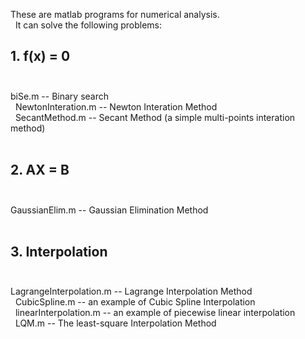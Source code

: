 These are matlab programs for numerical analysis.<br> 
It can solve the following problems:<br>

## 1. f(x) = 0<br> 
biSe.m -- Binary search<br> 
NewtonInteration.m  -- Newton Interation Method<br> 
SecantMethod.m   -- Secant Method (a simple multi-points interation method)<br> 

## 2. AX = B<br> 
GaussianElim.m   -- Gaussian Elimination Method<br> 

## 3. Interpolation<br> 
LagrangeInterpolation.m   -- Lagrange Interpolation Method<br> 
CubicSpline.m    -- an example of Cubic Spline Interpolation<br> 
linearInterpolation.m   -- an example of piecewise linear interpolation<br> 
LQM.m   -- The least-square Interpolation Method <br> 

